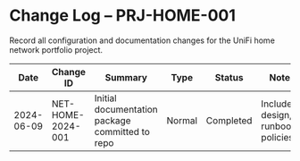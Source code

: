 # Change Log – PRJ-HOME-001
Record all configuration and documentation changes for the UniFi home network portfolio project.

| Date | Change ID | Summary | Type | Status | Notes |
| --- | --- | --- | --- | --- | --- |
| 2024-06-09 | NET-HOME-2024-001 | Initial documentation package committed to repo | Normal | Completed | Includes design, runbooks, policies |


